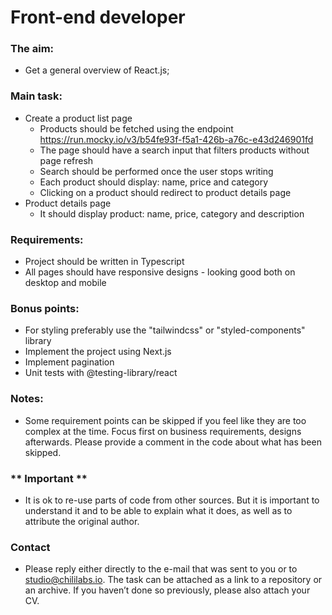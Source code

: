 # Front-end developer

### The aim:
- Get a general overview of React.js;

### Main task:
- Create a product list page
  - Products should be fetched using the endpoint https://run.mocky.io/v3/b54fe93f-f5a1-426b-a76c-e43d246901fd
  - The page should have a search input that filters products without page refresh
  - Search should be performed once the user stops writing
  - Each product should display: name, price and category
  - Clicking on a product should redirect to product details page
- Product details page
  - It should display product: name, price, category and description

### Requirements:
- Project should be written in Typescript
- All pages should have responsive designs - looking good both on desktop and mobile

### Bonus points:
- For styling preferably use the "tailwindcss" or "styled-components" library
- Implement the project using Next.js
- Implement pagination
- Unit tests with @testing-library/react

### Notes:
- Some requirement points can be skipped if you feel like they are too complex at the time. Focus first on business requirements, designs afterwards. Please provide a comment in the code about what has been skipped.

### ** Important **
- It is ok to re-use parts of code from other sources. But it is important to understand it and to be able to explain what it does, as well as to attribute the original author.

### Contact
- Please reply either directly to the e-mail that was sent to you or to studio@chililabs.io. The task can be attached as a link to a repository or an archive. If you haven’t done so previously, please also attach your CV.
